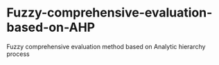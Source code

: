 # Fuzzy-comprehensive-evaluation-based-on-AHP
Fuzzy comprehensive evaluation method based on Analytic hierarchy process
